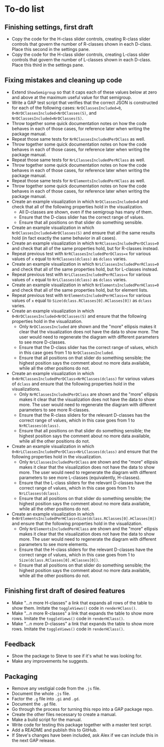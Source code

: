 
# To-do list

## Finishing settings, first draft

 * Copy the code for the H-class slider controls, creating R-class
   slider controls that govern the number of R-classes shown in each
   D-class.  Place this second in the settings pane.
 * Copy the code for the H-class slider controls, creating L-class
   slider controls that govern the number of L-classes shown in each
   D-class.  Place this third in the settings pane.

## Fixing mistakes and cleaning up code

 * Extend `ShowSemigroup` so that it caps each of these values below
   at zero and above at the maximum useful value for that semigroup.
 * Write a GAP test script that verifies that the correct JSON is
   constructed for each of the following cases:
   `NrDClassesIncluded=0`, `0<NrDClassesIncluded<NrDClasses(S)`, and
   `NrDClassesIncluded=NrDClasses(S)`.
 * Throw together some quick documentation notes on how the code
   behaves in each of those cases, for reference later when writing the
   package manual.
 * Repeat those same tests for `NrRClassesIncludedPerDClass` as well.
 * Throw together some quick documentation notes on how the code
   behaves in each of those cases, for reference later when writing the
   package manual.
 * Repeat those same tests for `NrLClassesIncludedPerRClass` as well.
 * Throw together some quick documentation notes on how the code
   behaves in each of those cases, for reference later when writing the
   package manual.
 * Repeat those same tests for `NrElementsIncludedPerHClass` as well.
 * Throw together some quick documentation notes on how the code
   behaves in each of those cases, for reference later when writing the
   package manual.
 * Create an example visualization in which `NrDClassesIncluded=0` and
   check that all of the following properties hold in the visualization.
    * All D-classes are shown, even if the semigroup has many of them.
    * Ensure that the D-class slider has the correct range of values.
    * Ensure that all positions on that slider do something sensible.
 * Create an example visualization in which
   `NrDClassesIncluded=NrDClasses(S)` and ensure that all the same results
   hold (in fact exactly the same behavior in all cases).
 * Create an example visualization in which `NrRClassesIncludedPerDClass=0`
   and check that all of the same properties hold, but for R-classes
   instead.
 * Repeat previous test with `NrRClassesIncludedPerDClass=x` for various
   values of `x` equal to `NrRClasses(dclass)` as `dclass` varies.
 * Create an example visualization in which `NrLClassesIncludedPerRClass=0`
   and check that all of the same properties hold, but for L-classes
   instead.
 * Repeat previous test with `NrLClassesIncludedPerRClass=x` for various
   values of `x` equal to `NrLClasses(dclass)` as `dclass` varies.
 * Create an example visualization in which `NrElementsIncludedPerHClass=0`
   and check that all of the same properties hold, but for element lists.
 * Repeat previous test with `NrElementsIncludedPerHClass=x` for various
   values of `x` equal to `Size(dclass.RClasses[0].HClasses[0])` as `dclass`
   varies.
 * Create an example visualization in which
   `0<NrDClassesIncluded<NrDClasses(S)` and ensure that the following
   properties hold in the visualization.
    * Only `NrDClassesIncluded` are shown and the "more" ellipsis makes it
      clear that the visualization does not have the data to show more.
      The user would need to regenerate the diagram with different
      parameters to see more D-classes.
    * Ensure that the D-class slider has the correct range of values,
      which in this case goes from 1 to `NrDClassesIncluded`.
    * Ensure that all positions on that slider do something sensible; the
      highest position says the comment about no more data available,
      while all the other positions do not.
 * Create an example visualization in which
   `0<NrRClassesIncludedPerDClass<NrRClasses(dclass)` for various values
   of `dclass` and ensure that the following properties hold in the
   visualizations.
    * Only `NrRClassesIncludedPerDClass` are shown and the "more" ellipsis
      makes it clear that the visualization does not have the data to show
      more.  The user would need to regenerate the diagram with different
      parameters to see more R-classes.
    * Ensure that the R-class sliders for the relevant D-classes has the
      correct range of values, which in this case goes from 1 to
      `NrRClasses(dclass)`.
    * Ensure that all positions on that slider do something sensible; the
      highest position says the comment about no more data available,
      while all the other positions do not.
 * Create an example visualization in which
   `0<NrLClassesIncludedPerDClass<NrLClasses(dclass)` and ensure that the
   following properties hold in the visualization.
    * Only `NrLClassesIncludedPerDClass` are shown and the "more" ellipsis
      makes it clear that the visualization does not have the data to show
      more.  The user would need to regenerate the diagram with different
      parameters to see more L-classes (equivalently, H-classes).
    * Ensure that the L-class sliders for the relevant D-classes have the
      correct range of values, which in this case goes from 1 to
      `NrLClasses(dclass)`.
    * Ensure that all positions on that slider do something sensible; the
      highest position says the comment about no more data available,
      while all the other positions do not.
 * Create an example visualization in which
   `0<NrElementsIncludedPerHClass<Size(dclass.RClasses[0].HClasses[0])`
   and ensure that the following properties hold in the visualization.
    * Only `NrElementsIncludedPerHClass` are shown and the "more" ellipsis
      makes it clear that the visualization does not have the data to show
      more.  The user would need to regenerate the diagram with different
      parameters to see more elements.
    * Ensure that the H-class sliders for the relevant D-classes have the
      correct range of values, which in this case goes from 1 to
      `Size(dclass.RClasses[0].HClasses[0])`.
    * Ensure that all positions on that slider do something sensible; the
      highest position says the comment about no more data available,
      while all the other positions do not.

## Finishing first draft of desired features

 * Make "...n more H-classes" a link that expands all rows of the table
   to show them.  Imitate the `toggleViews()` code in `renderHClass()`.
 * Make "...n more R-classes" a link that expands the table to show
   more rows.  Imitate the `toggleViews()` code in `renderHClass()`.
 * Make "...n more D-classes" a link that expands the table to show
   more rows.  Imitate the `toggleViews()` code in `renderHClass()`.

## Feedback

 * Show the package to Steve to see if it's what he was looking for.
 * Make any improvements he suggests.

## Packaging

 * Remove any vestigial code from the `.js` file.
 * Document the whole `.js` file.
 * Factor the `.g` file into `.gi` and `.gd`.
 * Document the `.gd` file.
 * Go through the process for turning this repo into a GAP package repo.
 * Create the other files necessary to create a manual.
 * Make a build script for the manual.
 * Write code for testing this package together with a master test script.
 * Add a README and publish this to GitHub.
 * If Steve's changes have been included, ask Alex if we can include this
   in the next GAP release.
